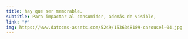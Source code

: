 ```yaml
---
title: hay que ser memorable.
subtitle: Para impactar al consumidor, además de visible,
link: "#"
img: https://www.datocms-assets.com/5249/1536348189-carousel-04.jpg
---
```


